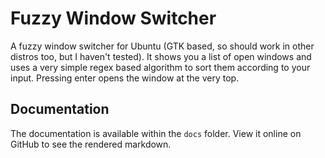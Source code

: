 # Fuzzy Window Switcher

A fuzzy window switcher for Ubuntu (GTK based, so should work in other distros too, but I haven't tested). It shows you a list of open windows and uses a very simple regex based algorithm to sort them according to your input. Pressing enter opens the window at the very top.

## Documentation

The documentation is available within the `docs` folder. View it online on GitHub to see the rendered markdown.
